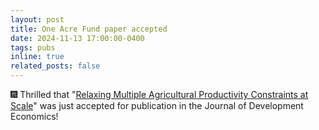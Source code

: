```yaml
---
layout: post
title: One Acre Fund paper accepted
date: 2024-11-13 17:00:00-0400
tags: pubs
inline: true
related_posts: false
---
```


🎆 Thrilled that "[Relaxing Multiple Agricultural Productivity Constraints at Scale](https://emiliatjernstrom.com/assets/pdf/DDST_2024.pdf)" was just accepted for publication in the Journal of Development Economics!
